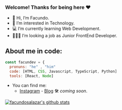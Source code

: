 ### Welcome! Thanks for being here ❤️
- 👋 Hi, I’m Facundo.
- 👀 I’m interested in Technology.
- 💻 I’m currently learning Web Development. 
- 👨🏻‍💻 I’m looking a job as Junior FrontEnd Developer.

## About me in code:
```javascript
const facundev = {
  pronuns: "he" , "him"
  code: [HTML, CSS, Javascript, TypeScript, Python]
  tools: [React, Node]
```
- You can find me:
  - [Instagram](https://www.instagram.com/facundev/) - [Blog](https://www.facun.dev/) 🛠 <i>coming soon</i>.

[![facundosalazar's github stats](https://github-readme-stats.vercel.app/api?username=facundosalazar)](https://github.com/anuraghazra/github-readme-stats)

